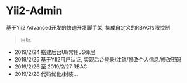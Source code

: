 # Yii2-Admin
基于Yii2 Advanced开发的快速开发脚手架, 集成自定义的RBAC权限控制  

> 目标  

- 2019/2/24 搭建后台UI/常用JS弹层
- 2019/2/25 基于YII2用户认证, 实现后台登录/注销/修改个人信息/修改密码
- 2019/2/26 至 2019/2/27 RBAC
- 2019/2/28 代码优化/封装...
